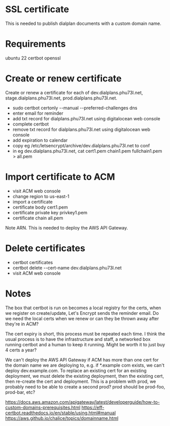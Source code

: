 # SSL certificate

This is needed to publish dialplan documents with a custom domain name.

# Requirements

ubuntu 22
certbot
openssl

# Create or renew certificate

Create or renew a certificate for each of dev.dialplans.phu73l.net, stage.dialplans.phu73l.net, prod.dialplans.phu73l.net.

- sudo certbot certonly --manual --preferred-challenges dns
 - enter email for reminder
 - add txt record for dialplans.phu73l.net using digitalocean web console
 - complete certbot
 - remove txt record for dialplans.phu73l.net using digitalocean web console
- add expiration to calendar
- copy eg /etc/letsencrypt/archive/dev.dialplans.phu73l.net to conf
- in eg dev.dialplans.phu73l.net, cat cert1.pem chain1.pem fullchain1.pem > all.pem

# Import certificate to ACM

- visit ACM web console
- change region to us-east-1
- import a certificate
 - certificate body cert1.pem
 - certificate private key privkey1.pem
 - certificate chain all.pem
 
Note ARN. This is needed to deploy the AWS API Gateway.

# Delete certificates

- certbot certificates
- certbot delete --cert-name dev.dialplans.phu73l.net
- visit ACM web console

# Notes

The box that certbot is run on becomes a local registry for the certs, when we register on create/update, Let's Encrypt sends the reminder email. Do we need the local certs when we renew or can they be thrown away after they're in ACM?

The cert expiry is short, this process must be repeated each time. I think the usual process is to have the infrastructure and staff, a networked box running certbot and a human to keep it running. Might be worth it to just buy 4 certs a year?

We can't deploy the AWS API Gateway if ACM has more than one cert for the domain name we are deploying to, e.g. if *.example com exists, we can't deploy dev.example.com. To replace an existing cert for an existing deployment, we must delete the existing deployment, then the existing cert, then re-create the cert and deployment. This is a problem with prod, we probably need to be able to create a second prod? prod should be prod-foo, prod-bar, etc?

https://docs.aws.amazon.com/apigateway/latest/developerguide/how-to-custom-domains-prerequisites.html
https://eff-certbot.readthedocs.io/en/stable/using.html#manual
https://aws.github.io/chalice/topics/domainname.html
